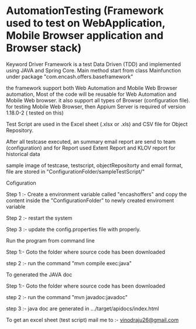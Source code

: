 # AutomationTesting (Framework used to test on WebApplication, Mobile Browser application and Browser stack)
Keyword Driver Framework is a test Data Driven (TDD) and implemented using JAVA and Spring Core.
Main method start from class Mainfunction under package "com.encash.offers.baseframework"

the framework support both Web Automation and Mobile Web Browser automation, Most of the code will be reusable for Web Automation and Mobile Web browser. it also support all types of Browser (configuration file).
for testing Mobile Web Browser, then Appium Server is required of version 1.18.0-2 ( tested on this)
 
Test Script are used in the Excel sheet (.xlsx or .xls) and CSV file for Object Repository.
 
After all testcase executed, an summary email report are send to team (configuration) and for Report used Extent Report and KLOV report for historical data

sample image of testcase, testscript, objectRepositorty and email format, file are stored in "ConfigurationFolder/sampleTestScript/"

Cofiguration 

Step 1 :- Create a environment variable called "encashoffers" and copy the content inside the "ConfigurationFolder" to newly created enviroment variable

Step 2 :- restart the system

Step 3 :- update the config.properties file with properly.

Run the program from command line 

Step 1:- Goto the folder where source code has been downloaded

step 2 :- run the command  "mvn compile exec:java"

To generated the JAVA doc 

Step 1:- Goto the folder where source code has been downloaded

step 2 :- run the command  "mvn javadoc:javadoc"

step 3 :- java doc are generated in .../target/apidocs/index.html

To get an excel sheet (test script) mail me to :- vinodraju26@gmail.com



